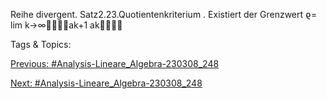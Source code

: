Reihe divergent.
Satz2.23.Quotientenkriterium . Existiert der Grenzwert
ϱ= lim
k→∞ak+1
ak

   Tags & Topics:
   

[Previous: #Analysis-Lineare_Algebra-230308_248](Analysis-Lineare_Algebra-230308_248.md)

[Next: #Analysis-Lineare_Algebra-230308_248](Analysis-Lineare_Algebra-230308_248.md)